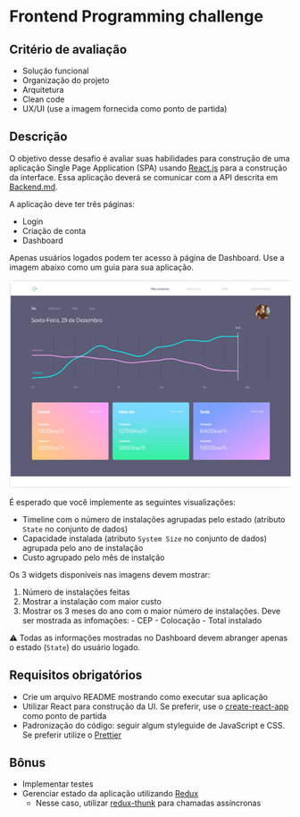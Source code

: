 # Frontend Programming challenge

## Critério de avaliação
 - Solução funcional
 - Organização do projeto
 - Arquitetura
 - Clean code
 - UX/UI (use a imagem fornecida como ponto de partida)

## Descrição

O objetivo desse desafio é avaliar suas habilidades para construção de uma aplicação Single Page Application (SPA) usando [React.js](https://reactjs.org) para a construção da interface. Essa aplicação deverá se comunicar com a API descrita em [Backend.md](https://github.com/orbita-cc/challenge/blob/master/Backend.md#backend-programming-challenge).

 A aplicação deve ter três páginas:
  - Login
  - Criação de conta
  - Dashboard
  
Apenas usuários logados podem ter acesso à página de Dashboard. Use a imagem abaixo como um guia para sua aplicação.

![Dashboard look](https://github.com/sauloaguiar/orbita.cc/blob/master/data/dahsboard.jpg "Dashboard")

  
É esperado que você implemente as seguintes visualizações:
  - Timeline com o número de instalações agrupadas pelo estado (atributo `State` no conjunto de dados)
  - Capacidade instalada (atributo `System Size` no conjunto de dados) agrupada pelo ano de instalação
  - Custo agrupado pelo mês de instalção

Os 3 widgets disponíveis nas imagens devem mostrar:
  1. Número de instalações feitas
  2. Mostrar a instalação com maior custo
  3. Mostrar os 3 meses do ano com o maior número de instalações. Deve ser mostrada as infomações:
    - CEP
    - Colocação
    - Total instalado
    
⚠️ Todas as informações mostradas no Dashboard devem abranger apenas o estado (`State`) do usuário logado.

## Requisitos obrigatórios
 - Crie um arquivo README mostrando como executar sua aplicação
 - Utilizar React para construção da UI. Se preferir, use o [create-react-app](https://github.com/facebook/create-react-app) como ponto de partida
 - Padronização do código: seguir algum styleguide de JavaScript e CSS. Se preferir utilize o [Prettier](https://prettier.io/)

## Bônus
 - Implementar testes
 - Gerenciar estado da aplicação utilizando [Redux](https://redux.js.org)
   - Nesse caso, utilizar [redux-thunk](https://github.com/reduxjs/redux-thunk) para chamadas assíncronas
   
 
